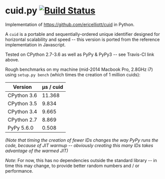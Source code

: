 # cuid.py [![Build Status](https://travis-ci.org/necaris/cuid.py.svg)](https://travis-ci.org/necaris/cuid.py)

Implementation of https://github.com/ericelliott/cuid in Python.

A `cuid` is a portable and sequentially-ordered unique identifier designed for
horizontal scalability and speed -- this version is ported from the reference
implementation in Javascript.

Tested on CPython 2.7-3.6 as well as PyPy & PyPy3 -- see Travis-CI link above.

Rough benchmarks on my machine (mid-2014 Macbook Pro, 2.8GHz i7) using `setup.py
bench` (which times the creation of 1 million cuids):

Version | μs / cuid
--------|----------
CPython 3.6 | 11.368
CPython 3.5 | 9.834
CPython 3.4 | 9.665
CPython 2.7 | 8.869
PyPy 5.6.0 | 0.508

_(Note that timing the creation of fewer IDs changes the way PyPy runs the code, because of JIT warmup --
obviously creating this many IDs takes advantage of the warmed JIT)_

*Note*: For now, this has no dependencies outside the standard library -- in
time this may change, to provide better random numbers and / or performance.
